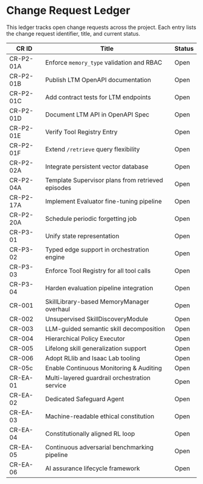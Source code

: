 # Change Request Ledger

This ledger tracks open change requests across the project. Each entry lists the change request identifier, title, and current status.

| CR ID | Title | Status |
|-------|-------|--------|
| CR-P2-01A | Enforce `memory_type` validation and RBAC | Open |
| CR-P2-01B | Publish LTM OpenAPI documentation | Open |
| CR-P2-01C | Add contract tests for LTM endpoints | Open |
| CR-P2-01D | Document LTM API in OpenAPI Spec | Open |
| CR-P2-01E | Verify Tool Registry Entry | Open |
| CR-P2-01F | Extend `/retrieve` query flexibility | Open |
| CR-P2-02A | Integrate persistent vector database | Open |
| CR-P2-04A | Template Supervisor plans from retrieved episodes | Open |
| CR-P2-17A | Implement Evaluator fine-tuning pipeline | Open |
| CR-P2-20A | Schedule periodic forgetting job | Open |
| CR-P3-01 | Unify state representation | Open |
| CR-P3-02 | Typed edge support in orchestration engine | Open |
| CR-P3-03 | Enforce Tool Registry for all tool calls | Open |
| CR-P3-04 | Harden evaluation pipeline integration | Open |
| CR-001 | SkillLibrary-based MemoryManager overhaul | Open |
| CR-002 | Unsupervised SkillDiscoveryModule | Open |
| CR-003 | LLM-guided semantic skill decomposition | Open |
| CR-004 | Hierarchical Policy Executor | Open |
| CR-005 | Lifelong skill generalization support | Open |
| CR-006 | Adopt RLlib and Isaac Lab tooling | Open |
| CR-05c | Enable Continuous Monitoring & Auditing | Open |
| CR-EA-01 | Multi-layered guardrail orchestration service | Open |
| CR-EA-02 | Dedicated Safeguard Agent | Open |
| CR-EA-03 | Machine-readable ethical constitution | Open |
| CR-EA-04 | Constitutionally aligned RL loop | Open |
| CR-EA-05 | Continuous adversarial benchmarking pipeline | Open |
| CR-EA-06 | AI assurance lifecycle framework | Open |
